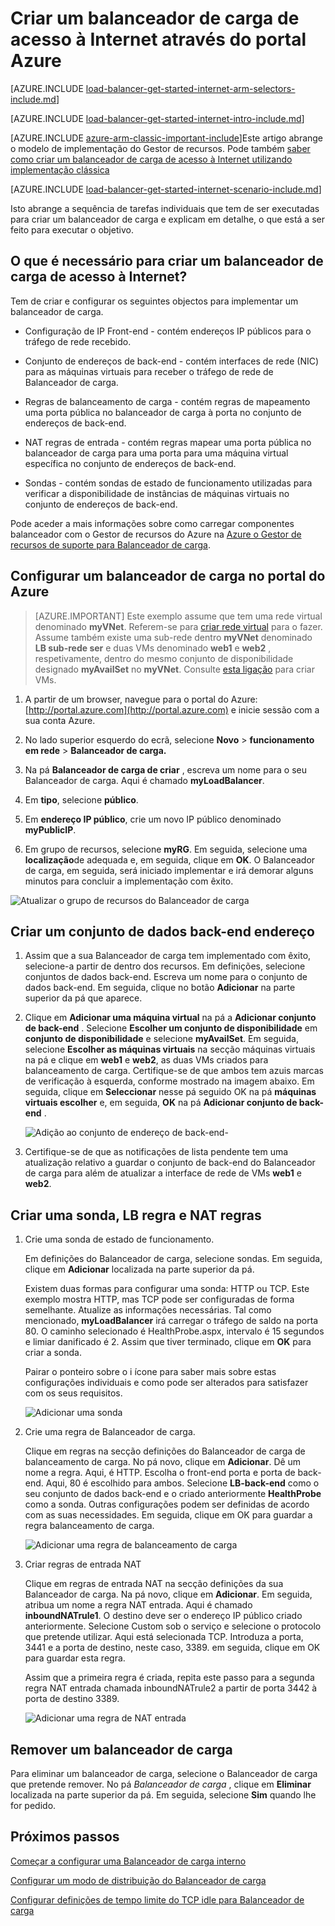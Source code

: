 <properties
   pageTitle="Criar um balanceador de carga de acesso à Internet no Gestor de recursos utilizando o portal Azure | Microsoft Azure"
   description="Saiba como criar um balanceador de carga de acesso à Internet no Gestor de recursos utilizando o portal Azure"
   services="load-balancer"
   documentationCenter="na"
   authors="anavinahar"
   manager="narayan"
   editor=""
   tags="azure-resource-manager"
/>
<tags
   ms.service="load-balancer"
   ms.devlang="na"
   ms.topic="hero-article"
   ms.tgt_pltfrm="na"
   ms.workload="infrastructure-services"
   ms.date="09/14/2016"
   ms.author="annahar" />

# <a name="creating-an-internet-facing-load-balancer-using-the-azure-portal"></a>Criar um balanceador de carga de acesso à Internet através do portal Azure

[AZURE.INCLUDE [load-balancer-get-started-internet-arm-selectors-include.md](../../includes/load-balancer-get-started-internet-arm-selectors-include.md)]

[AZURE.INCLUDE [load-balancer-get-started-internet-intro-include.md](../../includes/load-balancer-get-started-internet-intro-include.md)]

[AZURE.INCLUDE [azure-arm-classic-important-include](../../includes/azure-arm-classic-important-include.md)]Este artigo abrange o modelo de implementação do Gestor de recursos. Pode também [saber como criar um balanceador de carga de acesso à Internet utilizando implementação clássica](load-balancer-get-started-internet-classic-portal.md)

[AZURE.INCLUDE [load-balancer-get-started-internet-scenario-include.md](../../includes/load-balancer-get-started-internet-scenario-include.md)]

Isto abrange a sequência de tarefas individuais que tem de ser executadas para criar um balanceador de carga e explicam em detalhe, o que está a ser feito para executar o objetivo.

## <a name="what-is-required-to-create-an-internet-facing-load-balancer"></a>O que é necessário para criar um balanceador de carga de acesso à Internet?

Tem de criar e configurar os seguintes objectos para implementar um balanceador de carga.

- Configuração de IP Front-end - contém endereços IP públicos para o tráfego de rede recebido.

- Conjunto de endereços de back-end - contém interfaces de rede (NIC) para as máquinas virtuais para receber o tráfego de rede de Balanceador de carga.

- Regras de balanceamento de carga - contém regras de mapeamento uma porta pública no balanceador de carga à porta no conjunto de endereços de back-end.

- NAT regras de entrada - contém regras mapear uma porta pública no balanceador de carga para uma porta para uma máquina virtual específica no conjunto de endereços de back-end.

- Sondas - contém sondas de estado de funcionamento utilizadas para verificar a disponibilidade de instâncias de máquinas virtuais no conjunto de endereços de back-end.

Pode aceder a mais informações sobre como carregar componentes balanceador com o Gestor de recursos do Azure na [Azure o Gestor de recursos de suporte para Balanceador de carga](load-balancer-arm.md).


## <a name="set-up-a-load-balancer-in-azure-portal"></a>Configurar um balanceador de carga no portal do Azure

> [AZURE.IMPORTANT] Este exemplo assume que tem uma rede virtual denominado **myVNet**. Referem-se para [criar rede virtual](../virtual-network/virtual-networks-create-vnet-arm-pportal.md) para o fazer. Assume também existe uma sub-rede dentro **myVNet** denominado **LB sub-rede ser** e duas VMs denominado **web1** e **web2** , respetivamente, dentro do mesmo conjunto de disponibilidade designado **myAvailSet** no **myVNet**. Consulte [esta ligação](../virtual-machines/virtual-machines-windows-hero-tutorial.md) para criar VMs.


1. A partir de um browser, navegue para o portal do Azure: [http://portal.azure.com](http://portal.azure.com) e inicie sessão com a sua conta Azure.

2. No lado superior esquerdo do ecrã, selecione **Novo** > **funcionamento em rede** > **Balanceador de carga.**

3. Na pá **Balanceador de carga de criar** , escreva um nome para o seu Balanceador de carga. Aqui é chamado **myLoadBalancer**.

4. Em **tipo**, selecione **público**.

5. Em **endereço IP público**, crie um novo IP público denominado **myPublicIP**.

6. Em grupo de recursos, selecione **myRG**. Em seguida, selecione uma **localização**de adequada e, em seguida, clique em **OK**. O Balanceador de carga, em seguida, será iniciado implementar e irá demorar alguns minutos para concluir a implementação com êxito.

![Atualizar o grupo de recursos do Balanceador de carga](./media/load-balancer-get-started-internet-portal/1-load-balancer.png)


## <a name="create-a-back-end-address-pool"></a>Criar um conjunto de dados back-end endereço

1. Assim que a sua Balanceador de carga tem implementado com êxito, selecione-a partir de dentro dos recursos. Em definições, selecione conjuntos de dados back-end. Escreva um nome para o conjunto de dados back-end. Em seguida, clique no botão **Adicionar** na parte superior da pá que aparece.

2. Clique em **Adicionar uma máquina virtual** na pá a **Adicionar conjunto de back-end** .  Selecione **Escolher um conjunto de disponibilidade** em **conjunto de disponibilidade** e selecione **myAvailSet**. Em seguida, selecione **Escolher as máquinas virtuais** na secção máquinas virtuais na pá e clique em **web1** e **web2**, as duas VMs criados para balanceamento de carga. Certifique-se de que ambos tem azuis marcas de verificação à esquerda, conforme mostrado na imagem abaixo. Em seguida, clique em **Seleccionar** nesse pá seguido OK na pá **máquinas virtuais escolher** e, em seguida, **OK** na pá **Adicionar conjunto de back-end** .

    ![Adição ao conjunto de endereço de back-end- ](./media/load-balancer-get-started-internet-portal/3-load-balancer-backend-02.png)

3. Certifique-se de que as notificações de lista pendente tem uma atualização relativo a guardar o conjunto de back-end do Balanceador de carga para além de atualizar a interface de rede de VMs **web1** e **web2**.


## <a name="create-a-probe-lb-rule-and-nat-rules"></a>Criar uma sonda, LB regra e NAT regras

1. Crie uma sonda de estado de funcionamento.

    Em definições do Balanceador de carga, selecione sondas. Em seguida, clique em **Adicionar** localizada na parte superior da pá.

    Existem duas formas para configurar uma sonda: HTTP ou TCP. Este exemplo mostra HTTP, mas TCP pode ser configuradas de forma semelhante.
    Atualize as informações necessárias. Tal como mencionado, **myLoadBalancer** irá carregar o tráfego de saldo na porta 80. O caminho selecionado é HealthProbe.aspx, intervalo é 15 segundos e limiar danificado é 2. Assim que tiver terminado, clique em **OK** para criar a sonda.

    Pairar o ponteiro sobre o i ícone para saber mais sobre estas configurações individuais e como pode ser alterados para satisfazer com os seus requisitos.

    ![Adicionar uma sonda](./media/load-balancer-get-started-internet-portal/4-load-balancer-probes.png)

2. Crie uma regra de Balanceador de carga.

    Clique em regras na secção definições do Balanceador de carga de balanceamento de carga. No pá novo, clique em **Adicionar**. Dê um nome a regra. Aqui, é HTTP. Escolha o front-end porta e porta de back-end. Aqui, 80 é escolhido para ambos. Selecione **LB-back-end** como o seu conjunto de dados back-end e o criado anteriormente **HealthProbe** como a sonda. Outras configurações podem ser definidas de acordo com as suas necessidades. Em seguida, clique em OK para guardar a regra balanceamento de carga.

    ![Adicionar uma regra de balanceamento de carga](./media/load-balancer-get-started-internet-portal/5-load-balancing-rules.png)

3. Criar regras de entrada NAT

    Clique em regras de entrada NAT na secção definições da sua Balanceador de carga. Na pá novo, clique em **Adicionar**. Em seguida, atribua um nome a regra NAT entrada. Aqui é chamado **inboundNATrule1**. O destino deve ser o endereço IP público criado anteriormente. Selecione Custom sob o serviço e selecione o protocolo que pretende utilizar. Aqui está selecionada TCP. Introduza a porta, 3441 e a porta de destino, neste caso, 3389. em seguida, clique em OK para guardar esta regra.

    Assim que a primeira regra é criada, repita este passo para a segunda regra NAT entrada chamada inboundNATrule2 a partir de porta 3442 à porta de destino 3389.

    ![Adicionar uma regra de NAT entrada](./media/load-balancer-get-started-internet-portal/6-load-balancer-inbound-nat-rules.png)

## <a name="remove-a-load-balancer"></a>Remover um balanceador de carga

Para eliminar um balanceador de carga, selecione o Balanceador de carga que pretende remover. No pá *Balanceador de carga* , clique em **Eliminar** localizada na parte superior da pá. Em seguida, selecione **Sim** quando lhe for pedido.

## <a name="next-steps"></a>Próximos passos

[Começar a configurar uma Balanceador de carga interno](load-balancer-get-started-ilb-arm-cli.md)

[Configurar um modo de distribuição do Balanceador de carga](load-balancer-distribution-mode.md)

[Configurar definições de tempo limite do TCP idle para Balanceador de carga](load-balancer-tcp-idle-timeout.md)
